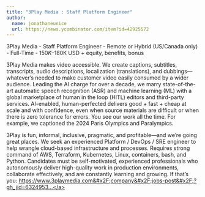 ```yaml
---
title: "3Play Media : Staff Platform Engineer"
author:
  name: jonathaneunice
  url: https://news.ycombinator.com/item?id=42925572
---
```

3Play Media - Staff Platform Engineer - Remote or Hybrid (US&#x2F;Canada only) - Full-Time - $150K–$180K USD + equity, benefits, bonus

3Play Media makes video accessible. We create captions, subtitles, transcripts, audio descriptions, localization (translations), and dubbings—whatever’s needed to make customer video easily consumed by a wider audience. Leading the AI charge for over a decade, we marry state-of-the-art automatic speech recognition (ASR) and machine learning (ML) with a global marketplace of human in the loop (HITL) editors and third-party services. AI-enabled, human-perfected delivers good + fast + cheap at scale and with confidence, even when source materials are difficult or when there is zero tolerance for errors. You see our work all the time. For example, we captioned the 2024 Paris Olympics and Paralympics.

3Play is fun, informal, inclusive, pragmatic, and profitable—and we’re going great places. We seek an experienced Platform &#x2F; DevOps &#x2F; SRE engineer to help wrangle cloud-based infrastructure and processes. Requires strong command of AWS, Terraform, Kubernetes, Linux, containers, bash, and Python. Candidates must be self-motivated, experienced professionals who autonomously deliver high-quality work in production environments, collaborate effectively, and are constantly learning and growing. If that’s you: <a href="https:&#x2F;&#x2F;www.3playmedia.com&#x2F;company&#x2F;jobs-post&#x2F;?gh_jid=6324953003&amp;gh_src=43e89aa43us" rel="nofollow">https:&#x2F;&#x2F;www.3playmedia.com&#x2F;company&#x2F;jobs-post&#x2F;?gh_jid=6324953...</a>
<JobApplication />

